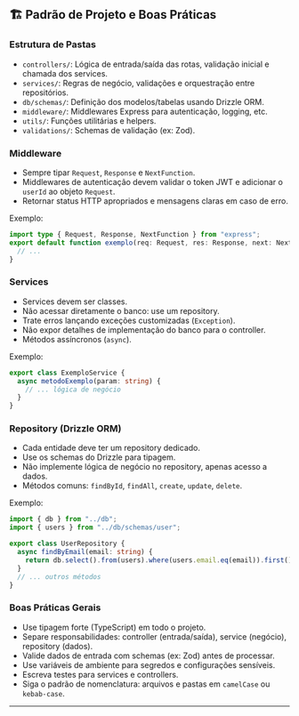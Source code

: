 ## 🏗️ Padrão de Projeto e Boas Práticas

### Estrutura de Pastas

- `controllers/`: Lógica de entrada/saída das rotas, validação inicial e chamada dos services.
- `services/`: Regras de negócio, validações e orquestração entre repositórios.
- `db/schemas/`: Definição dos modelos/tabelas usando Drizzle ORM.
- `middleware/`: Middlewares Express para autenticação, logging, etc.
- `utils/`: Funções utilitárias e helpers.
- `validations/`: Schemas de validação (ex: Zod).

### Middleware

- Sempre tipar `Request`, `Response` e `NextFunction`.
- Middlewares de autenticação devem validar o token JWT e adicionar o `userId` ao objeto `Request`.
- Retornar status HTTP apropriados e mensagens claras em caso de erro.

Exemplo:

```ts
import type { Request, Response, NextFunction } from "express";
export default function exemplo(req: Request, res: Response, next: NextFunction) {
  // ...
}
```

### Services

- Services devem ser classes.
- Não acessar diretamente o banco: use um repository.
- Trate erros lançando exceções customizadas (`Exception`).
- Não expor detalhes de implementação do banco para o controller.
- Métodos assíncronos (`async`).

Exemplo:

```ts
export class ExemploService {
  async metodoExemplo(param: string) {
    // ... lógica de negócio
  }
}
```

### Repository (Drizzle ORM)

- Cada entidade deve ter um repository dedicado.
- Use os schemas do Drizzle para tipagem.
- Não implemente lógica de negócio no repository, apenas acesso a dados.
- Métodos comuns: `findById`, `findAll`, `create`, `update`, `delete`.

Exemplo:

```ts
import { db } from "../db";
import { users } from "../db/schemas/user";

export class UserRepository {
  async findByEmail(email: string) {
    return db.select().from(users).where(users.email.eq(email)).first();
  }
  // ... outros métodos
}
```

### Boas Práticas Gerais

- Use tipagem forte (TypeScript) em todo o projeto.
- Separe responsabilidades: controller (entrada/saída), service (negócio), repository (dados).
- Valide dados de entrada com schemas (ex: Zod) antes de processar.
- Use variáveis de ambiente para segredos e configurações sensíveis.
- Escreva testes para services e controllers.
- Siga o padrão de nomenclatura: arquivos e pastas em `camelCase` ou `kebab-case`.

---